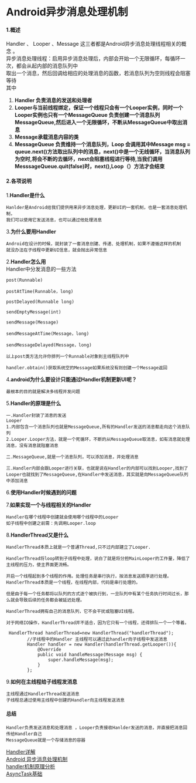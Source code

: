 # Android异步消息处理机制   
####  1.概述
Handler 、 Looper 、Message 这三者都是Android异步消息处理线程相关的概念 。   
异步消息处理线程：启用异步消息处理后，内部会开始一个无限循环，每循环一次，都会从起内部的消息队列中  
取出一个消息，然后回调给相应的处理消息的函数，若消息队列为空则线程会阻塞等待  
其中  
1. **Handler 负责消息的发送和处理者**    
2. **Looper与当前线程绑定，保证一个线程只会有一个Looper实例，同时一个Looper实例也只有一个MessageQueue
负责创建一个消息队列MessageQueue,然后进入一个无限循环，不断从MessageQueue中取出消息**    
3. **Message承载消息内容的类**   
4. **MessageQueue 负责维持一个消息队列，Loop 会调用其中Message msg = queue.next()方法取出队列中的消息，next()中是一个无线循环，当消息队列为空时,将会不断的去循环，next会阻塞线程进行等待,当我们调用MesssageQueue.quit(false)时，next(),Loop（）方法才会结束**

#### 2.各项说明 
1.**Handler是什么**   

	Hanlder是Android给我们提供用来异步消息处理，更新UI的一套机制，也是一套消息处理机制，  
	我们可以使用它发送消息，也可以通过他处理消息  
3.**为什么要用Handler**  

    Android在设计的时候，就封装了一套消息创建、传递、处理机制，如果不遵循这样的机制 
    就没办法在子线程中更新UI信息，就会抛出异常信息 
2.**Handler怎么用**    
	Handler中分发消息的一些方法   
	
	post(Runnable)

	postAtTime(Runnable，long)

	postDelayed(Runnable long)

	sendEmptyMessage(int)

	sendMessage(Message)

	sendMessageAtTime(Message，long)

	sendMessageDelayed(Message，long)

	以上post类方法允许你排列一个Runnable对象到主线程队列中
	
	handler.obtain()获取系统空的Message如果系统没有则创建一个Message返回
	
	
4.**android为什么要设计只能通过Handler机制更新UI呢？**  

	最根本的目的就是解决多线程并发问题
	
5.**Handler的原理是什么**  

    一.Handler封装了消息的发送   
    Looper  
	1.内部包含一个消息队列也就是MessageQueue,所有的Handler发送的消息都走向这个消息队列    
	2.Looper.Looper方法，就是一个死循环，不断的从MessageQueue取消息，如有消息就处理   
	消息，没有消息就阻塞消息    
	
    二.MessageQueue,就是一个消息队列，可以添加消息，并处理消息   
    
    三.Handler内部会跟Looper进行关联，也就是说在Handler的内部可以找到Looper,找到了   
    Looper也就找到了MessageQueue,在Handler中发送消息，其实就是向MessageQueue队列   
    中添加消息   

6.**使用Handler时候遇到的问题**  

7.**如果实现一个与线程相关的Handler**   

	Handler在哪个线程中创建就会使用哪个线程中的Looper 
	如子线程中创建之前需：先调用Looper.loop   
	
8.**HandlerThread又是什么**     

    HandlerThread本质上就是一个普通Thread,只不过内部建立了Looper.  
    
    HandlerThread将loop转到子线程中处理，说白了就是将分担MainLooper的工作量，降低了主线程的压力，使主界面更流畅。
    
    开启一个线程起到多个线程的作用。处理任务是串行执行，按消息发送顺序进行处理。HandlerThread本质是一个线程，在线程内部，代码是串行处理的。
    
    但是由于每一个任务都将以队列的方式逐个被执行到，一旦队列中有某个任务执行时间过长，那么就会导致后续的任务都会被延迟处理。
    
    HandlerThread拥有自己的消息队列，它不会干扰或阻塞UI线程。
    
    对于网络IO操作，HandlerThread并不适合，因为它只有一个线程，还得排队一个一个等着。
    
     HandlerThread handlerThread=new HandlerThread("handlerThread");
            //子线程中的Handler 主线程可以通过此handler向子线程中发送消息
            Handler handler = new Handler(handlerThread.getLooper()){
                @Override
                public void handleMessage(Message msg) {
                    super.handleMessage(msg);
                }
            };

9.**如何在主线程给子线程发消息**
    
    主线程通过HandlerThread发送消息 
    子线程总通过使用主线程中创建的Handler向主线程发送消息   
#### 总结
    Handler负责发送消息和处理消息 ，Looper负责接收Hanlder发送的消息，并直接把消息回传给Handler自己  
    MessageQueue就是一个存储消息的容器 


[Handler详解](http://www.imooc.com/learn/267)      
[ Android 异步消息处理机制](http://blog.csdn.net/lmj623565791/article/details/38377229)      
[handler机制原理分析](http://www.cnblogs.com/tuyong1012341/p/5840519.html)    
[AsyncTask基础](http://www.imooc.com/learn/377)
	